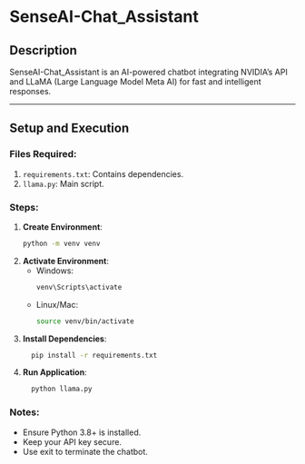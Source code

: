 # SenseAI-Chat_Assistant

## Description
SenseAI-Chat_Assistant is an AI-powered chatbot integrating NVIDIA’s API and LLaMA (Large Language Model Meta AI) for fast and intelligent responses.

---

## Setup and Execution

### Files Required:
1. `requirements.txt`: Contains dependencies.
2. `llama.py`: Main script.

### Steps:
1. **Create Environment**:
   ```bash
   python -m venv venv
2. **Activate Environment**:
   - Windows:
     ```bash
     venv\Scripts\activate
   - Linux/Mac:
     ```bash
     source venv/bin/activate
3. **Install Dependencies**:
   ```bash
     pip install -r requirements.txt
4. **Run Application**:
   ```bash
     python llama.py

### Notes:
- Ensure Python 3.8+ is installed.
- Keep your API key secure.
- Use exit to terminate the chatbot.
